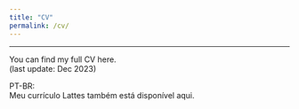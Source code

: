 ```yaml
---
title: "CV"
permalink: /cv/
---
```


------
You can find my full CV <a href="https://drive.google.com/file/d/13--6l8S562T-dn2zkNSqFTdW4lGIC6EF/view?usp=sharing" style="text-decoration: none">here</a>.<br>
(last update: Dec 2023)

PT-BR:<br>Meu currículo Lattes também está disponível <a href="http://lattes.cnpq.br/0908820044824584" style="text-decoration: none">aqui</a>.
